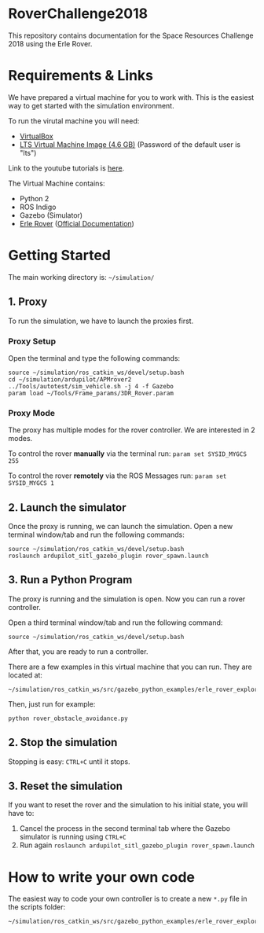 # RoverChallenge2018

This repository contains documentation for the Space Resources Challenge 2018 using the Erle Rover.

# Requirements & Links

We have prepared a virtual machine for you to work with.
This is the easiest way to get started with the simulation environment.

To run the virutal machine you will need:

- [VirtualBox](www.virtualbox.org)
- [LTS Virtual Machine Image (4.6 GB)](https://www.dropbox.com/s/zcvwiraq3kspj0o/LTS_Rover_Lubuntu.ova?dl=0) (Password of the default user is "lts")

Link to the youtube tutorials is [here](https://www.youtube.com/playlist?list=PLya9cR8AUBydU-pzImClcrSf0GKgXXg89).

The Virtual Machine contains:

- Python 2
- ROS Indigo
- Gazebo (Simulator)
- [Erle Rover](https://erlerobotics.com/blog/erle-rover/) ([Official Documentation](http://docs.erlerobotics.com/simulation))

# Getting Started

The main working directory is: `~/simulation/`

## 1. Proxy

To run the simulation, we have to launch the proxies first.

### Proxy Setup

Open the terminal and type the following commands:

	source ~/simulation/ros_catkin_ws/devel/setup.bash 
	cd ~/simulation/ardupilot/APMrover2
	../Tools/autotest/sim_vehicle.sh -j 4 -f Gazebo
	param load ~/Tools/Frame_params/3DR_Rover.param


### Proxy Mode

The proxy has multiple modes for the rover controller.
We are interested in 2 modes.

To control the rover **manually** via the terminal run: `param set SYSID_MYGCS 255`

To control the rover **remotely** via the ROS Messages run: `param set SYSID_MYGCS 1`

## 2. Launch the simulator

Once the proxy is running, we can launch the simulation.
Open a new terminal window/tab and run the following commands:

	source ~/simulation/ros_catkin_ws/devel/setup.bash
	roslaunch ardupilot_sitl_gazebo_plugin rover_spawn.launch

## 3. Run a Python Program

The proxy is running and the simulation is open. Now you can run a rover controller.

Open a third terminal window/tab and run the following command:

	source ~/simulation/ros_catkin_ws/devel/setup.bash

After that, you are ready to run a controller.

There are a few examples in this virtual machine that you can run.
They are located at:

	~/simulation/ros_catkin_ws/src/gazebo_python_examples/erle_rover_explorer/scripts

Then, just run for example:

	python rover_obstacle_avoidance.py

## 2. Stop the simulation

Stopping is easy: `CTRL+C` until it stops.

## 3. Reset the simulation

If you want to reset the rover and the simulation to his initial state, you will have to:

1. Cancel the process in the second terminal tab where the Gazebo simulator is running using `CTRL+C`
2. Run again `roslaunch ardupilot_sitl_gazebo_plugin rover_spawn.launch`

# How to write your own code

The easiest way to code your own controller is to create a new `*.py` file in the scripts folder:

	~/simulation/ros_catkin_ws/src/gazebo_python_examples/erle_rover_explorer/scripts




